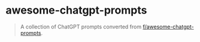 <h1>awesome-chatgpt-prompts</h1>

> A collection of ChatGPT prompts converted from [f/awesome-chatgpt-prompts](https://github.com/f/awesome-chatgpt-prompts).
